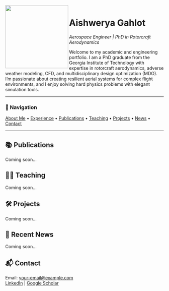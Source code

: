 <img src="https://raw.githubusercontent.com/aishwerya/portfolio/main/assets/agahlot7.jpg" width="200" align="left" />

# Aishwerya Gahlot  
*Aerospace Engineer | PhD in Rotorcraft Aerodynamics*

Welcome to my academic and engineering portfolio. I am a PhD graduate from the Georgia Institute of Technology with expertise in rotorcraft aerodynamics, adverse weather modeling, CFD, and multidisciplinary design optimization (MDO). I’m passionate about creating resilient aerial systems for complex flight environments, and I enjoy solving hard physics problems with elegant simulation tools.

---

### 🧭 Navigation  
[About Me](#about-me) • [Experience](#experience) • [Publications](#publications) • [Teaching](#teaching) • [Projects](#projects) • [News](#recent-news) • [Contact](#contact)

---

## 📚 Publications  
Coming soon...

## 👩‍🏫 Teaching  
Coming soon...

## 🛠️ Projects  
Coming soon...

## 📰 Recent News  
Coming soon...

## 📬 Contact  
Email: your-email@example.com  
[LinkedIn](https://linkedin.com/in/yourprofile) | [Google Scholar](#)  
